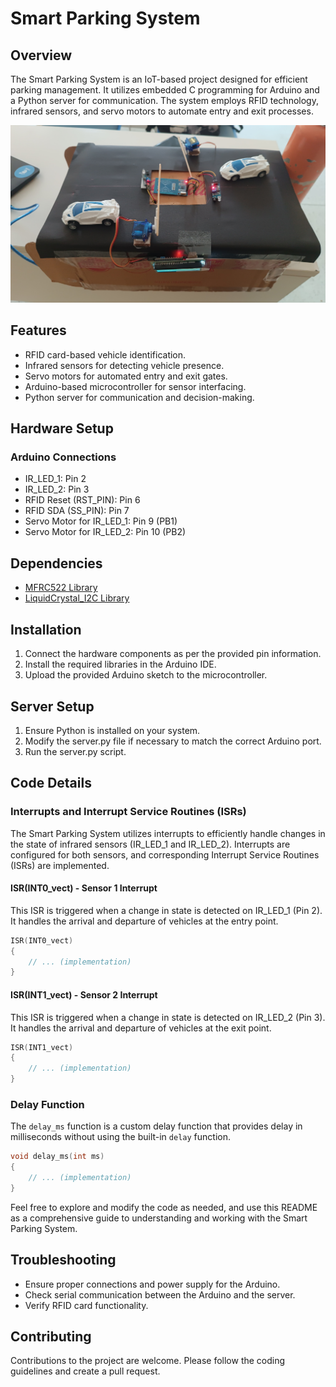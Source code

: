 # Smart Parking System

## Overview

The Smart Parking System is an IoT-based project designed for efficient parking management. It utilizes embedded C programming for Arduino and a Python server for communication. The system employs RFID technology, infrared sensors, and servo motors to automate entry and exit processes.

![DemoPhoto](./demo-photo.jpg)

## Features

-   RFID card-based vehicle identification.
-   Infrared sensors for detecting vehicle presence.
-   Servo motors for automated entry and exit gates.
-   Arduino-based microcontroller for sensor interfacing.
-   Python server for communication and decision-making.

## Hardware Setup

### Arduino Connections

-   IR_LED_1: Pin 2
-   IR_LED_2: Pin 3
-   RFID Reset (RST_PIN): Pin 6
-   RFID SDA (SS_PIN): Pin 7
-   Servo Motor for IR_LED_1: Pin 9 (PB1)
-   Servo Motor for IR_LED_2: Pin 10 (PB2)

## Dependencies

-   [MFRC522 Library](https://github.com/miguelbalboa/rfid)
-   [LiquidCrystal_I2C Library](https://github.com/fdebrabander/Arduino-LiquidCrystal-I2C-library)

## Installation

1. Connect the hardware components as per the provided pin information.
2. Install the required libraries in the Arduino IDE.
3. Upload the provided Arduino sketch to the microcontroller.

## Server Setup

1. Ensure Python is installed on your system.
2. Modify the server.py file if necessary to match the correct Arduino port.
3. Run the server.py script.

## Code Details

### Interrupts and Interrupt Service Routines (ISRs)

The Smart Parking System utilizes interrupts to efficiently handle changes in the state of infrared sensors (IR_LED_1 and IR_LED_2). Interrupts are configured for both sensors, and corresponding Interrupt Service Routines (ISRs) are implemented.

#### ISR(INT0_vect) - Sensor 1 Interrupt

This ISR is triggered when a change in state is detected on IR_LED_1 (Pin 2). It handles the arrival and departure of vehicles at the entry point.

```c
ISR(INT0_vect)
{
    // ... (implementation)
}
```

#### ISR(INT1_vect) - Sensor 2 Interrupt

This ISR is triggered when a change in state is detected on IR_LED_2 (Pin 3). It handles the arrival and departure of vehicles at the exit point.

```c
ISR(INT1_vect)
{
    // ... (implementation)
}
```

### Delay Function

The `delay_ms` function is a custom delay function that provides delay in milliseconds without using the built-in `delay` function.

```c
void delay_ms(int ms)
{
    // ... (implementation)
}
```

Feel free to explore and modify the code as needed, and use this README as a comprehensive guide to understanding and working with the Smart Parking System.

## Troubleshooting

-   Ensure proper connections and power supply for the Arduino.
-   Check serial communication between the Arduino and the server.
-   Verify RFID card functionality.

## Contributing

Contributions to the project are welcome. Please follow the coding guidelines and create a pull request.
